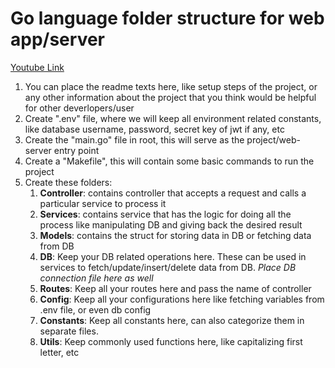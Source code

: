 # Go language folder structure for web app/server
[Youtube Link](https://www.youtube.com/watch?v=JYxTIqOWrqI&ab_channel=TheCodingLab)  
  
1. You can place the readme texts here, like setup steps of the project, or any other information about the project that you think would be helpful for other deverlopers/user
2. Create ".env" file, where we will keep all environment related constants, like database username, password, secret key of jwt if any, etc
3. Create the "main.go" file in root, this will serve as the project/web-server entry point
4. Create a "Makefile", this will contain some basic commands to run the project
5. Create these folders:
    1. **Controller**: contains controller that accepts a request and calls a particular service to process it
    2. **Services**: contains service that has the logic for doing all the process like manipulating DB and giving back the desired result
    3. **Models**: contains the struct for storing data in DB or fetching data from DB
    4. **DB**: Keep your DB related operations here. These can be used in services to fetch/update/insert/delete data from DB. *Place DB connection file here as well*
    5. **Routes**: Keep all your routes here and pass the name of controller
    6. **Config**: Keep all your configurations here like fetching variables from .env file, or even db config
    7. **Constants**: Keep all constants here, can also categorize them in separate files.
    8. **Utils**: Keep commonly used functions here, like capitalizing first letter, etc